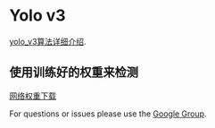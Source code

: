 # Yolo v3

[yolo_v3算法详细介绍](https://pjreddie.com/media/files/papers/YOLOv3.pdf).

## 使用训练好的权重来检测

[网络权重下载](https://pjreddie.com/media/files/yolov3.weights)


For questions or issues please use the [Google Group](https://groups.google.com/forum/#!forum/darknet).
